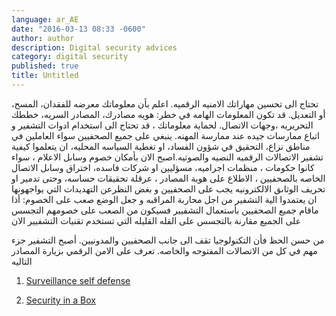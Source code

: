 ```yaml
---
language: ar_AE
date: "2016-03-13 08:33 -0600"
author: author
description: Digital security advices
category: digital security
published: true
title: Untitled
---
```



تحتاج الى تحسين مهاراتك الامنيه الرقميه. اعلم بأن معلوماتك معرضه للفقدان، المسح، أو التعديل.  قد تكون المعلومات الهامه في خطر: هويه مصادرك، المصادر السريه، خططك التحريريه ،وجهات الاتصال. لحماية معلوماتك ، قد تحتاج الى استخدام ادوات التشفير و اتباع ممارسات جيده عند ممارسة المهنه. ينبغي على  جميع الصحفيين سواء العاملين في مناطق نزاع، التحقيق في شؤون الفساد، او تغطية السياسه المحليه، ان يتعلموا كيفية تشفير الاتصالات الرقميه النصيه والصوتيه.اصبح الان بأمكان خصوم وساىل الاعلام ، سواء كانوا حكومات ، منظمات اجراميه، مسؤليين او شركات فاسده، اختراق وساىل الاتصال الخاصه بالصحفيين ، الاطلاع على هوية المصادر ، عرقلة تحقيقات حساسه، وحتى تدمير او تحريف الوثاىق الالكترونيه 
يجب على الصحفيين و بغض النظرعن التهديدات التي يواجهونها ان يعتمدوا الية التشفير من اجل محاربة المراقبه و جعل الوضع صعب على الخصوم: أذا ماقام جميع الصحفيين بأستعمال التشفيير فسيكون من الصعب على خصومهم التجسس على الجميع مقارنة بالتجسس على القله القليله التي تستخدم تقنيات التشفيير الان

من حسن الحظ فأن التكنولوجيا تقف الى جانب الصحفيين والمدونيين. أصبح التشفير جزء مهم في كل من الاتصالات المفتوحه والخاصه. تعرف على الامن الرقمي بزيارة المصادر التاليه

1. [Surveillance self defense](https://ssd.eff.org/en)

2. [Security in a Box](https://securityinabox.org/en)
